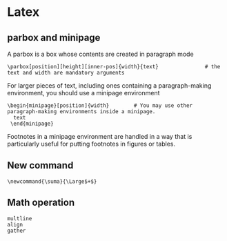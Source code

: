# Latex

## parbox and minipage
A parbox is a box whose contents are created in paragraph mode

```
\parbox[position][height][inner-pos]{width}{text}               # the text and width are mandatory arguments
```
For larger pieces of text, including ones containing a paragraph-making environment, you should use a minipage environment
```
\begin{minipage}[position]{width}        # You may use other paragraph-making environments inside a minipage.
  text
 \end{minipage}
```
Footnotes in a minipage environment are handled in a way that is particularly useful for putting footnotes in figures or tables.

## New command
```
\newcommand{\suma}{\Large$+$}
```

## Math operation
```
multline
align
gather
```
